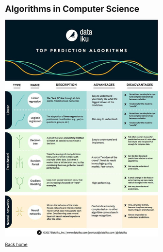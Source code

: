 # Algorithms in Computer Science

![Top prediction algorithms](./images/top-prediction-algos.jpeg)

[Back home](../README.md)
